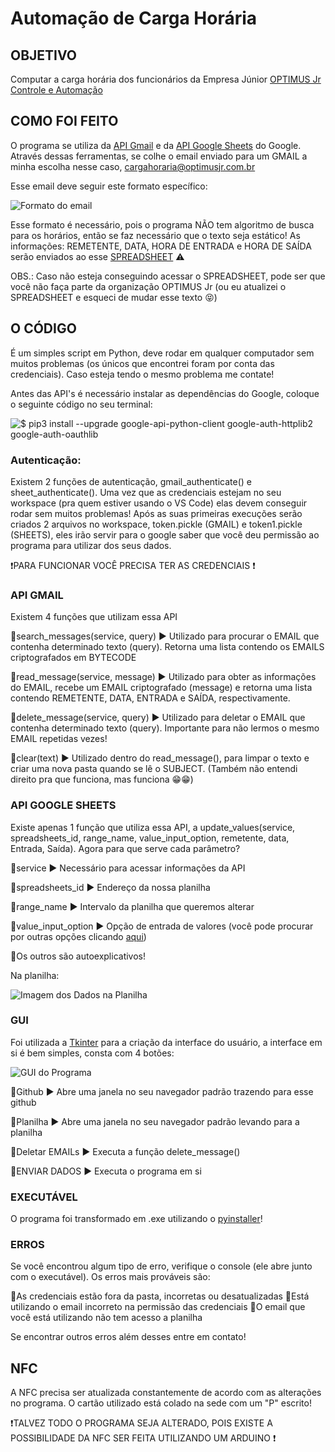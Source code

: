 # Automação de Carga Horária

## OBJETIVO

Computar a carga horária dos funcionários da Empresa Júnior [OPTIMUS Jr Controle e Automação](optimusjr.com.br)

## COMO FOI FEITO
O programa se utiliza da [API Gmail](https://developers.google.com/gmail/api/guides?hl=pt-br) e da [API Google Sheets](https://developers.google.com/sheets/api/guides/concepts?hl=pt-br) do Google. Através dessas ferramentas, se colhe o email enviado para um GMAIL a minha escolha nesse caso, cargahoraria@optimusjr.com.br

Esse email deve seguir este formato específico:
<div>
  <img src="https://cdn.discordapp.com/attachments/707954953280421928/1211767557183246396/image.png?ex=65ef657b&is=65dcf07b&hm=3a7c2a441e3a62333e850d8a86c48612abbbe3039dcc05a48e1e984203ee076a&" alt="Formato do email">
</div>

Esse formato é necessário, pois o programa NÃO tem algoritmo de busca para os horários, então se faz necessário que o texto seja estático!
As informações: REMETENTE, DATA, HORA DE ENTRADA e HORA DE SAÍDA serão enviados ao esse [SPREADSHEET](https://docs.google.com/spreadsheets/d/1-cOVrhnu8hNbmfhdCZPCJHeuV_mpEDnjn2NtcdlELfQ) ⚠️

OBS.: Caso não esteja conseguindo acessar o SPREADSHEET, pode ser que você não faça parte da organização OPTIMUS Jr (ou eu atualizei o SPREADSHEET e esqueci de mudar esse texto 😝)

## O CÓDIGO

É um simples script em Python, deve rodar em qualquer computador sem muitos problemas (os únicos que encontrei foram por conta das credenciais). Caso esteja tendo o mesmo problema me contate!

Antes das API's é necessário instalar as dependências do Google, coloque o seguinte código no seu terminal:

<img src="https://cdn.discordapp.com/attachments/1105298491078606941/1211780468366647357/image.png?ex=65ef7181&is=65dcfc81&hm=5adedb59c1b1614d79e8d62211e26bb9f2c91e3a624664d9234e01e32f7b6bef&" alt="$ pip3 install --upgrade google-api-python-client google-auth-httplib2 google-auth-oauthlib">

### Autenticação:
Existem 2 funções de autenticação, gmail_authenticate() e sheet_authenticate(). Uma vez que as credenciais estejam no seu workspace (pra quem estiver usando o VS Code) elas devem conseguir rodar sem muitos problemas! Após as suas primeiras execuções serão criados 2 arquivos no workspace, token.pickle (GMAIL) e token1.pickle (SHEETS), eles irão servir para o google saber que você deu permissão ao programa para utilizar dos seus dados.

❗PARA FUNCIONAR VOCÊ PRECISA TER AS CREDENCIAIS ❗

### API GMAIL
Existem 4 funções que utilizam essa API

  🔹search_messages(service, query) ▶️ Utilizado para procurar o EMAIL que contenha determinado texto (query). Retorna uma lista contendo os EMAILS criptografados em BYTECODE
  
  🔹read_message(service, message) ▶️ Utilizado para obter as informações do EMAIL, recebe um EMAIL criptografado (message) e retorna uma lista contendo REMETENTE, DATA, ENTRADA e SAÍDA, respectivamente.
  
  🔹delete_message(service, query) ▶️ Utilizado para deletar o EMAIL que contenha determinado texto (query). Importante para não lermos o mesmo EMAIL repetidas vezes!
  
  🔹clear(text) ▶️ Utilizado dentro do read_message(), para limpar o texto e criar uma nova pasta quando se lê o SUBJECT. (Também não entendi direito pra que funciona, mas funciona 😁😁)
  

### API GOOGLE SHEETS
Existe apenas 1 função que utiliza essa API, a update_values(service, spreadsheets_id, range_name, value_input_option, remetente, data, Entrada, Saída). Agora para que serve cada parâmetro?

  🔹service ▶️ Necessário para acessar informações da API
  
  🔹spreadsheets_id ▶️ Endereço da nossa planilha

  🔹range_name ▶️ Intervalo da planilha que queremos alterar
  
  🔹value_input_option ▶️ Opção de entrada de valores (você pode procurar por outras opções clicando [aqui](https://developers.google.com/sheets/api/reference/rest/v4/ValueInputOption?hl=pt-br))
  
  🔹Os outros são autoexplicativos!

Na planilha:

<img src="https://cdn.discordapp.com/attachments/1105298491078606941/1211776911534067782/image.png?ex=65ef6e31&is=65dcf931&hm=fcb7c2a56d45ecabbad8f0b7312db2ac5d12a59688d8c18f18808936295763f0&" alt="Imagem dos Dados na Planilha">

### GUI
Foi utilizada a [Tkinter](https://docs.python.org/pt-br/3/library/tkinter.html) para a criação da interface do usuário, a interface em si é bem simples, consta com 4 botões:

<img src="https://cdn.discordapp.com/attachments/1105299182899703888/1212047432427380787/image.png?ex=65f06a22&is=65ddf522&hm=9eeb55dc2afd098c0892b3f4daa9591ee8ee630120cf9e66def8c37ed8b4841f&" alt="GUI do Programa">

  🔹Github ▶️ Abre uma janela no seu navegador padrão trazendo para esse github
  
  🔹Planilha ▶️ Abre uma janela no seu navegador padrão levando para a planilha
  
  🔹Deletar EMAILs ▶️ Executa a função delete_message()
  
  🔹ENVIAR DADOS ▶️ Executa o programa em si

### EXECUTÁVEL
O programa foi transformado em .exe utilizando o [pyinstaller](https://pyinstaller.org/en/stable/)!

### ERROS
Se você encontrou algum tipo de erro, verifique o console (ele abre junto com o executável). Os erros mais prováveis são:
  
🔸As credenciais estão fora da pasta, incorretas ou desatualizadas
🔸Está utilizando o email incorreto na permissão das credenciais
🔸O email que você está utilizando não tem acesso a planilha

Se encontrar outros erros além desses entre em contato!

## NFC

A NFC precisa ser atualizada constantemente de acordo com as alterações no programa. O cartão utilizado está colado na sede com um "P" escrito!

❗TALVEZ TODO O PROGRAMA SEJA ALTERADO, POIS EXISTE A POSSIBILIDADE DA NFC SER FEITA UTILIZANDO UM ARDUINO ❗
